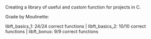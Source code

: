 Creating a library of useful and custom function for projects in C.

Grade by Moulinette:

libft_basics_1: 24/24 correct functions | libft_basics_2: 10/10 correct functions | libft_bonus: 9/9 correct functions
